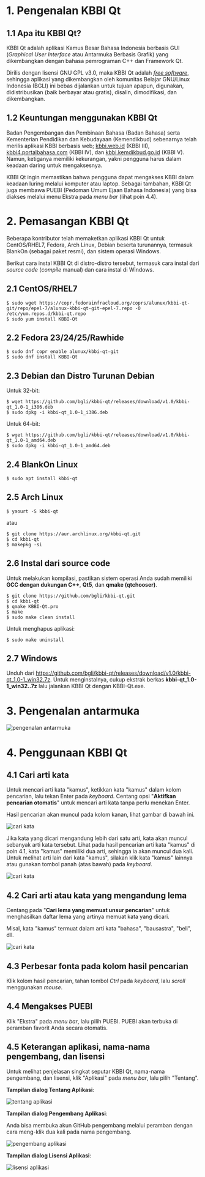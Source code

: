 # 1. Pengenalan KBBI Qt
## 1.1 Apa itu KBBI Qt?
KBBI Qt adalah aplikasi Kamus Besar Bahasa Indonesia berbasis GUI (*Graphical User Interface* atau Antarmuka Berbasis Grafik) yang dikembangkan dengan bahasa pemrograman C++ dan Framework Qt.

Dirilis dengan lisensi GNU GPL v3.0, maka KBBI Qt adalah [*free software*][3], sehingga aplikasi yang dikembangkan oleh komunitas Belajar GNU/Linux Indonesia (BGLI) ini bebas dijalankan untuk tujuan apapun, digunakan, didistribusikan (baik berbayar atau gratis), disalin, dimodifikasi, dan dikembangkan.

## 1.2 Keuntungan menggunakan KBBI Qt
Badan Pengembangan dan Pembinaan Bahasa (Badan Bahasa) serta Kementerian Pendidikan dan Kebudayaan (Kemendikbud) sebenarnya telah merilis aplikasi KBBI berbasis web; [kbbi.web.id][0] (KBBI III), [kbbi4.portalbahasa.com][1] (KBBI IV), dan [kbbi.kemdikbud.go.id][2] (KBBI V). Namun, ketiganya memiliki kekurangan, yakni pengguna harus dalam keadaan daring untuk mengaksesnya.

KBBI Qt ingin memastikan bahwa pengguna dapat mengakses KBBI dalam keadaan luring melalui komputer atau laptop. Sebagai tambahan, KBBI Qt juga membawa PUEBI (Pedoman Umum Ejaan Bahasa Indonesia) yang bisa diakses melalui menu Ekstra pada *menu bar* (lihat poin 4.4).

# 2. Pemasangan KBBI Qt
Beberapa kontributor telah memaketkan aplikasi KBBI Qt untuk CentOS/RHEL7, Fedora, Arch Linux, Debian beserta turunannya, termasuk BlankOn (sebagai paket resmi), dan sistem operasi Windows.

Berikut cara instal KBBI Qt di distro-distro tersebut, termasuk cara instal dari *source code* (*compile* manual) dan cara instal di Windows.

## 2.1 CentOS/RHEL7
    $ sudo wget https://copr.fedorainfracloud.org/coprs/alunux/kbbi-qt-git/repo/epel-7/alunux-kbbi-qt-git-epel-7.repo -O /etc/yum.repos.d/kbbi-qt.repo
    $ sudo yum install KBBI-Qt

## 2.2 Fedora 23/24/25/Rawhide
    $ sudo dnf copr enable alunux/kbbi-qt-git
    $ sudo dnf install KBBI-Qt

## 2.3 Debian dan Distro Turunan Debian
Untuk 32-bit:

    $ wget https://github.com/bgli/kbbi-qt/releases/download/v1.0/kbbi-qt_1.0-1_i386.deb
    $ sudo dpkg -i kbbi-qt_1.0-1_i386.deb

Untuk 64-bit:

    $ wget https://github.com/bgli/kbbi-qt/releases/download/v1.0/kbbi-qt_1.0-1_amd64.deb
    $ sudo dpkg -i kbbi-qt_1.0-1_amd64.deb

## 2.4 BlankOn Linux
    $ sudo apt install kbbi-qt

## 2.5 Arch Linux
    $ yaourt -S kbbi-qt

atau

    $ git clone https://aur.archlinux.org/kbbi-qt.git
    $ cd kbbi-qt
    $ makepkg -si

## 2.6 Instal dari source code
Untuk melakukan kompilasi, pastikan sistem operasi Anda sudah memiliki **GCC dengan dukungan C++**, **Qt5**, dan **qmake (qtchooser)**.

    $ git clone https://github.com/bgli/kbbi-qt.git
    $ cd kbbi-qt
    $ qmake KBBI-Qt.pro
    $ make
    $ sudo make clean install

Untuk menghapus aplikasi:

    $ sudo make uninstall

## 2.7 Windows
Unduh dari https://github.com/bgli/kbbi-qt/releases/download/v1.0/kbbi-qt_1.0-1_win32.7z. Untuk menginstalnya, cukup ekstrak berkas **kbbi-qt\_1.0-1_win32..7z** lalu jalankan KBBI Qt dengan KBBI-Qt.exe.

# 3. Pengenalan antarmuka
![pengenalan antarmuka](gbr/pengenalan-antarmuka.png)

# 4. Penggunaan KBBI Qt

## 4.1 Cari arti kata

Untuk mencari arti kata "kamus", ketikkan kata "kamus" dalam kolom pencarian, lalu tekan Enter pada *keyboard*. Centang opsi "**Aktifkan pencarian otomatis**" untuk mencari arti kata tanpa perlu menekan Enter.

Hasil pencarian akan muncul pada kolom kanan, lihat gambar di bawah ini.

![cari kata](gbr/kbbi-qt-cari-kata.png)

Jika kata yang dicari mengandung lebih dari satu arti, kata akan muncul sebanyak arti kata tersebut. Lihat pada hasil pencarian arti kata "kamus" di poin 4.1, kata "kamus" memiliki dua arti, sehingga ia akan muncul dua kali. Untuk melihat arti lain dari kata "kamus", silakan klik kata "kamus" lainnya atau gunakan tombol panah (atas bawah) pada *keyboard*.

![cari kata](gbr/kbbi-qt-cari-kata-1.png)

## 4.2 Cari arti atau kata yang mengandung lema

Centang pada "**Cari lema yang memuat unsur pencarian**" untuk menghasilkan daftar lema yang artinya memuat kata yang dicari.

Misal, kata "kamus" termuat dalam arti kata "bahasa", "bausastra", "beli", dll.

![cari kata](gbr/kbbi-qt-cari-kata-2.png)

## 4.3 Perbesar fonta pada kolom hasil pencarian

Klik kolom hasil pencarian, tahan tombol *Ctrl* pada *keyboard*, lalu *scroll* menggunakan *mouse*.

## 4.4 Mengakses PUEBI

Klik "Ekstra" pada *menu bar*, lalu pilih PUEBI. PUEBI akan terbuka di peramban favorit Anda secara otomatis.

## 4.5 Keterangan aplikasi, nama-nama pengembang, dan lisensi

Untuk melihat penjelasan singkat seputar KBBI Qt, nama-nama pengembang, dan lisensi, klik "Aplikasi" pada *menu bar*, lalu pilih "Tentang".

**Tampilan dialog Tentang Aplikasi**:

![tentang aplikasi](gbr/kbbi-qt-tentang.png)

**Tampilan dialog Pengembang Aplikasi**:

Anda bisa membuka akun GitHub pengembang melalui peramban dengan cara meng-klik dua kali pada nama pengembang.

![pengembang aplikasi](gbr/kbbi-qt-pengembang.png)

**Tampilan dialog Lisensi Aplikasi**:

![lisensi aplikasi](gbr/kbbi-qt-lisensi.png)

[0]: http://kbbi.web.id
[1]: http://kbbi4.portalbahasa.com
[2]: http://kbbi.kemdikbud.go.id/
[3]: https://www.gnu.org/philosophy/free-sw.en.html
